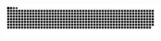 <picture>
  <source media="(prefers-color-scheme: dark)" srcset="https://raw.githubusercontent.com/YounesBensafia/YounesBensafia/output/github-snake-dark.svg" />
  <source media="(prefers-color-scheme: light)" srcset="https://raw.githubusercontent.com/YounesBensafia/YounesBensafia/output/github-snake.svg" />
  <img alt="github-snake" src="https://raw.githubusercontent.com/YounesBensafia/YounesBensafia/output/github-snake.svg" />
</picture>